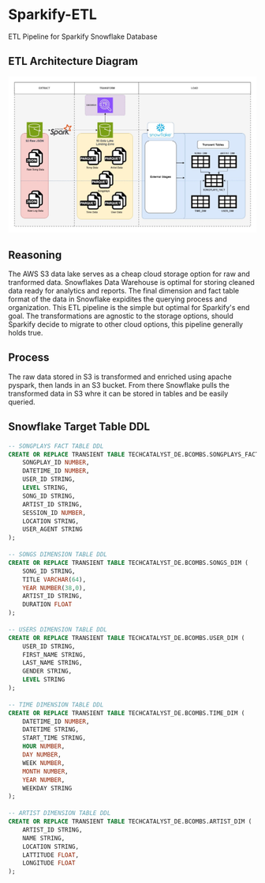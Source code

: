 # Sparkify-ETL
ETL Pipeline for Sparkify Snowflake Database

## ETL Architecture Diagram
![ETL Architecture Diagram](SparkifyETL.jpg)

## Reasoning
The AWS S3 data lake serves as a cheap cloud storage option for raw and tranformed data.
Snowflakes Data Warehouse is optimal for storing cleaned data ready for analytics and reports.
The final dimension and fact table format of the data in Snowflake expidites the querying process and organization.
This ETL pipeline is the simple but optimal for Sparkify's end goal. The transformations are agnostic
to the storage options, should Sparkify decide to migrate to other cloud options, this pipeline generally holds true.

## Process
The raw data stored in S3 is transformed and enriched using apache pyspark, then lands in an S3 bucket. From there Snowflake pulls the
transformed data in S3 whre it can be stored in tables and be easily queried.

## Snowflake Target Table DDL
```sql
-- SONGPLAYS FACT TABLE DDL
CREATE OR REPLACE TRANSIENT TABLE TECHCATALYST_DE.BCOMBS.SONGPLAYS_FACT (
    SONGPLAY_ID NUMBER,
    DATETIME_ID NUMBER,
    USER_ID STRING,
    LEVEL STRING,
    SONG_ID STRING,
    ARTIST_ID STRING,
    SESSION_ID NUMBER,
    LOCATION STRING,
    USER_AGENT STRING
);

-- SONGS DIMENSION TABLE DDL
CREATE OR REPLACE TRANSIENT TABLE TECHCATALYST_DE.BCOMBS.SONGS_DIM (
    SONG_ID STRING,
    TITLE VARCHAR(64),
    YEAR NUMBER(38,0),
    ARTIST_ID STRING,
    DURATION FLOAT
);

-- USERS DIMENSION TABLE DDL
CREATE OR REPLACE TRANSIENT TABLE TECHCATALYST_DE.BCOMBS.USER_DIM (
    USER_ID STRING,
    FIRST_NAME STRING,
    LAST_NAME STRING,
    GENDER STRING,
    LEVEL STRING
);

-- TIME DIMENSION TABLE DDL
CREATE OR REPLACE TRANSIENT TABLE TECHCATALYST_DE.BCOMBS.TIME_DIM (
    DATETIME_ID NUMBER,
    DATETIME STRING,
    START_TIME STRING,
    HOUR NUMBER,
    DAY NUMBER,
    WEEK NUMBER,
    MONTH NUMBER,
    YEAR NUMBER,
    WEEKDAY STRING    
);

-- ARTIST DIMENSION TABLE DDL
CREATE OR REPLACE TRANSIENT TABLE TECHCATALYST_DE.BCOMBS.ARTIST_DIM (
    ARTIST_ID STRING,
    NAME STRING,
    LOCATION STRING,
    LATTITUDE FLOAT,
    LONGITUDE FLOAT    
);
```
